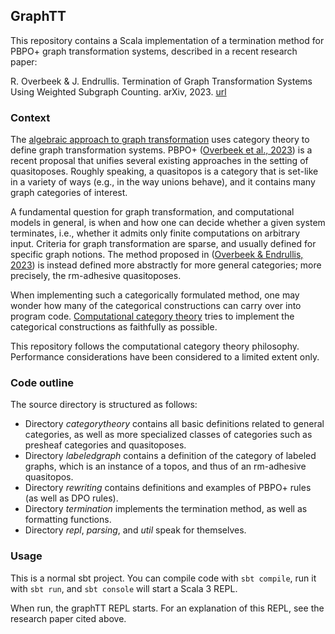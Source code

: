 ## GraphTT

This repository contains a Scala implementation of a termination method for PBPO+ graph transformation systems, described in a recent research paper:

R. Overbeek & J. Endrullis. Termination of Graph Transformation Systems Using Weighted Subgraph Counting. arXiv, 2023. [url](todo)

### Context

The [algebraic approach to graph transformation](https://en.wikipedia.org/wiki/Graph_rewriting#Algebraic_approach) uses category theory to define graph transformation systems. PBPO+ ([Overbeek et al., 2023](https://www.sciencedirect.com/science/article/pii/S2352220823000275)) is a recent proposal that unifies several existing approaches in the setting of quasitoposes. Roughly speaking, a quasitopos is a category that is set-like in a variety of ways (e.g., in the way unions behave), and it contains many graph categories of interest.

A fundamental question for graph transformation, and computational models in general, is when and how one can decide whether a given system terminates, i.e., whether it admits only finite computations on arbitrary input. Criteria for graph transformation are sparse, and usually defined for specific graph notions. The method proposed in ([Overbeek & Endrullis, 2023](https://arxiv.org/abs/2303.07812)) is instead defined more abstractly for more general categories; more precisely, the rm-adhesive quasitoposes.

When implementing such a categorically formulated method, one may wonder how many of the categorical constructions can carry over into program code. [Computational category theory](https://www.epatters.org/wiki/algebra/computational-category-theory.html) tries to implement the categorical constructions as faithfully as possible.

This repository follows the computational category theory philosophy. Performance considerations have been considered to a limited extent only.

### Code outline

The source directory is structured as follows:
  - Directory *categorytheory* contains all basic definitions related to general categories, as well as more specialized classes of categories such as presheaf categories and quasitoposes.
  - Directory *labeledgraph* contains a definition of the category of labeled graphs, which is an instance of a topos, and thus of an rm-adhesive quasitopos.
  - Directory *rewriting* contains definitions and examples of PBPO+ rules (as well as DPO rules).
  - Directory *termination* implements the termination method, as well as formatting functions.
  - Directory *repl*, *parsing*, and *util* speak for themselves.

### Usage

This is a normal sbt project. You can compile code with `sbt compile`, run it with `sbt run`, and `sbt console` will start a Scala 3 REPL.

When run, the graphTT REPL starts. For an explanation of this REPL, see the research paper cited above.
